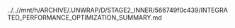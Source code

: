 ../..//mnt/h/ARCHIVE/.UNWRAP/D/STAGE2_INNER/566749f0c439/INTEGRATED_PERFORMANCE_OPTIMIZATION_SUMMARY.md